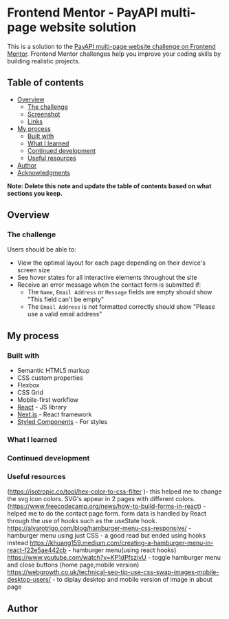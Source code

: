 # Frontend Mentor - PayAPI multi-page website solution

This is a solution to the [PayAPI multi-page website challenge on Frontend Mentor](https://www.frontendmentor.io/challenges/payapi-multipage-website-FDLR1Y11e). Frontend Mentor challenges help you improve your coding skills by building realistic projects.

## Table of contents

- [Overview](#overview)
  - [The challenge](#the-challenge)
  - [Screenshot](#screenshot)
  - [Links](#links)
- [My process](#my-process)
  - [Built with](#built-with)
  - [What I learned](#what-i-learned)
  - [Continued development](#continued-development)
  - [Useful resources](#useful-resources)
- [Author](#author)
- [Acknowledgments](#acknowledgments)

**Note: Delete this note and update the table of contents based on what sections you keep.**

## Overview

### The challenge

Users should be able to:

- View the optimal layout for each page depending on their device's screen size
- See hover states for all interactive elements throughout the site
- Receive an error message when the contact form is submitted if:
  - The `Name`, `Email Address` or `Message` fields are empty should show "This field can't be empty"
  - The `Email Address` is not formatted correctly should show "Please use a valid email address"

## My process

### Built with

- Semantic HTML5 markup
- CSS custom properties
- Flexbox
- CSS Grid
- Mobile-first workflow
- [React](https://reactjs.org/) - JS library
- [Next.js](https://nextjs.org/) - React framework
- [Styled Components](https://styled-components.com/) - For styles

### What I learned

### Continued development

### Useful resources

(https://isotropic.co/tool/hex-color-to-css-filter )- this helped me to change the svg icon colors. SVG's appear in 2 pages with different colors.
(https://www.freecodecamp.org/news/how-to-build-forms-in-react) - helped me to do the contact page form. form data is handled by React through the use of hooks such as the useState hook.
https://alvarotrigo.com/blog/hamburger-menu-css-responsive/ - hamburger menu using just CSS - a good read but ended using hooks instead
https://khuang159.medium.com/creating-a-hamburger-menu-in-react-f22e5ae442cb - hamburger menu(using react hooks)
https://www.youtube.com/watch?v=KP1dPfszivU - toggle hamburger menu and close buttons (home page,mobile version)
https://webgrowth.co.uk/technical-seo-tip-use-css-swap-images-mobile-desktop-users/ - to diplay desktop and mobile version of image in about page

## Author
